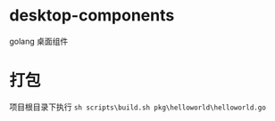 # desktop-components
golang 桌面组件


# 打包
项目根目录下执行 `sh scripts\build.sh pkg\helloworld\helloworld.go `
